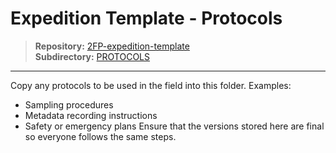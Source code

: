 # Expedition Template - Protocols

> **Repository:** [2FP-expedition-template](https://github.com/two-frontiers-project/2FP-expedition-template)  
> **Subdirectory:** [PROTOCOLS](https://github.com/two-frontiers-project/2FP-expedition-template/tree/main/PROTOCOLS)

---

Copy any protocols to be used in the field into this folder.
Examples:
- Sampling procedures
- Metadata recording instructions
- Safety or emergency plans
Ensure that the versions stored here are final so everyone follows the same steps.
